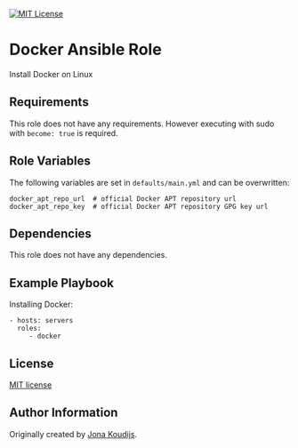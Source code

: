 [![MIT License](https://img.shields.io/badge/license-MIT-blue.svg)](LICENSE)

Docker Ansible Role
===================

Install Docker on Linux

Requirements
------------

This role does not have any requirements. However executing with sudo with `become: true` is required.

Role Variables
--------------

The following variables are set in `defaults/main.yml` and can be overwritten:
```
docker_apt_repo_url  # official Docker APT repository url
docker_apt_repo_key  # official Docker APT repository GPG key url
```

Dependencies
------------

This role does not have any dependencies.

Example Playbook
----------------

Installing Docker:
```
- hosts: servers
  roles:
     - docker
```

License
-------

[MIT license](LICENSE)

Author Information
------------------

Originally created by [Jona Koudijs](https://www.jona.io).
